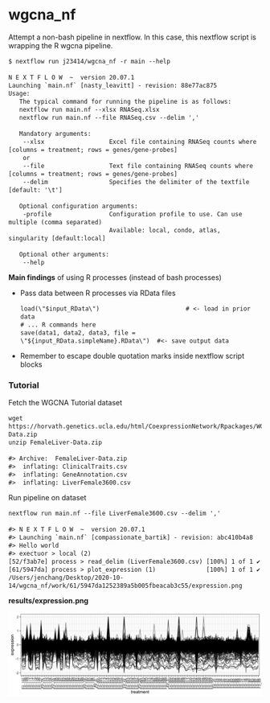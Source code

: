 # wgcna_nf

Attempt a non-bash pipeline in nextflow. In this case, this nextflow script is wrapping the R wgcna pipeline.

```
$ nextflow run j23414/wgcna_nf -r main --help

N E X T F L O W  ~  version 20.07.1
Launching `main.nf` [nasty_leavitt] - revision: 88e77ac875
Usage:
   The typical command for running the pipeline is as follows:
   nextflow run main.nf --xlsx RNASeq.xlsx
   nextflow run main.nf --file RNASeq.csv --delim ','

   Mandatory arguments:
    --xlsx                  Excel file containing RNASeq counts where [columns = treatment; rows = genes/gene-probes]
    or
    --file                  Text file containing RNASeq counts where [columns = treatment; rows = genes/gene-probes]
    --delim                 Specifies the delimiter of the textfile [default: '\t']

   Optional configuration arguments:
    -profile                Configuration profile to use. Can use multiple (comma separated)
                            Available: local, condo, atlas, singularity [default:local]

   Optional other arguments:
    --help
```


**Main findings** of using R processes (instead of bash processes)

* Pass data between R processes via RData files

  ```
  load(\"$input_RData\")                        # <- load in prior data
  # ... R commands here
  save(data1, data2, data3, file = \"${input_RData.simpleName}.RData\")  #<- save output data
  ```

* Remember to escape double quotation marks inside nextflow script blocks

### Tutorial

Fetch the WGCNA Tutorial dataset

```
wget https://horvath.genetics.ucla.edu/html/CoexpressionNetwork/Rpackages/WGCNA/Tutorials/FemaleLiver-Data.zip
unzip FemaleLiver-Data.zip

#> Archive:  FemaleLiver-Data.zip
#>  inflating: ClinicalTraits.csv      
#>  inflating: GeneAnnotation.csv      
#>  inflating: LiverFemale3600.csv 
```

Run pipeline on dataset

```
nextflow run main.nf --file LiverFemale3600.csv --delim ','

#> N E X T F L O W  ~  version 20.07.1
#> Launching `main.nf` [compassionate_bartik] - revision: abc410b4a8
#> Hello world
#> exectuor > local (2)
[52/f3ab7e] process > read_delim (LiverFemale3600.csv) [100%] 1 of 1 ✔
[61/5947da] process > plot_expression (1)              [100%] 1 of 1 ✔
/Users/jenchang/Desktop/2020-10-14/wgcna_nf/work/61/5947da1252389a5b005fbeacab3c55/expression.png
```

**results/expression.png**

<img src="imgs/expression.png" alt="Girl in a jacket" />
